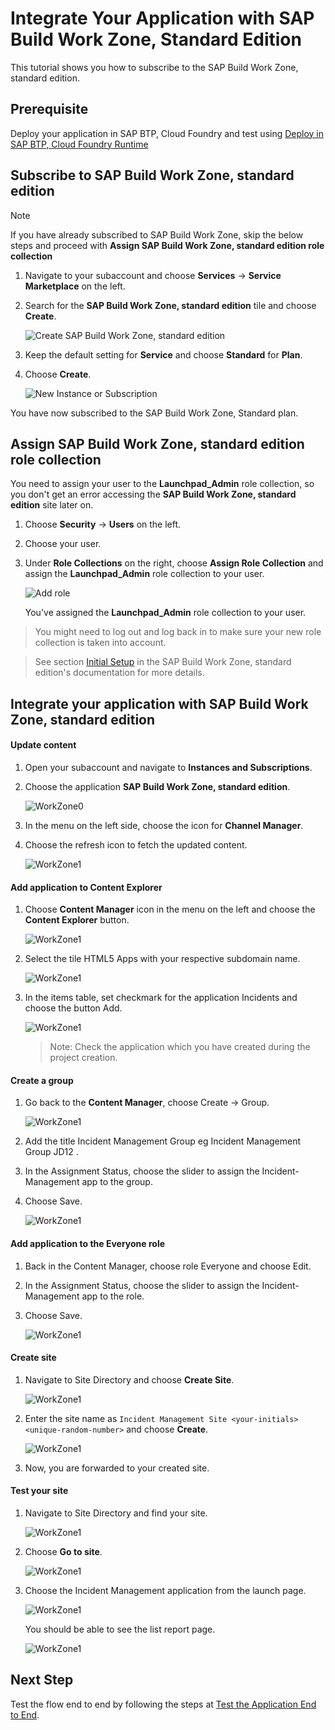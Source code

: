 # Integrate Your Application with SAP Build Work Zone, Standard Edition

This tutorial shows you how to subscribe to the SAP Build Work Zone, standard edition.

## Prerequisite

Deploy your application in SAP BTP, Cloud Foundry and test using [Deploy in SAP BTP, Cloud Foundry Runtime](deploy-cf.md)

## Subscribe to SAP Build Work Zone, standard edition

> [!Note]
> If you have already subscribed to SAP Build Work Zone, skip the below steps and proceed with **Assign SAP Build Work Zone, standard edition role collection**

1. Navigate to your subaccount and choose **Services** &rarr; **Service Marketplace** on the left.

2. Search for the **SAP Build Work Zone, standard edition** tile and choose **Create**.

    ![Create SAP Build Work Zone, standard edition](../images/integrate-workzone/create_workzone_instance.png)

3. Keep the default setting for **Service** and choose **Standard** for **Plan**.

4. Choose **Create**.

    ![New Instance or Subscription](../images/integrate-workzone/workzoneSub.png)

You have now subscribed to the SAP Build Work Zone, Standard plan.

## Assign SAP Build Work Zone, standard edition role collection

You need to assign your user to the **Launchpad_Admin** role collection, so you don't get an error accessing the **SAP Build Work Zone, standard edition** site later on.

1. Choose **Security** &rarr; **Users** on the left.

2. Choose your user.

3. Under **Role Collections** on the right, choose **Assign Role Collection** and assign the **Launchpad_Admin** role collection to your user.

    ![Add role](../images/integrate-workzone/add_launchpad_admin_role.png)

    You've assigned the **Launchpad_Admin** role collection to your user.

> You might need to log out and log back in to make sure your new role collection is taken into account.

> See section [Initial Setup](https://help.sap.com/viewer/8c8e1958338140699bd4811b37b82ece/Cloud/en-US/fd79b232967545569d1ae4d8f691016b.html) in the SAP Build Work Zone, standard edition's documentation for more details.


##  Integrate your application with SAP Build Work Zone, standard edition

#### Update content

1. Open your subaccount and navigate to **Instances and Subscriptions**.

2. Choose the application **SAP Build Work Zone, standard edition**.

    ![WorkZone0](../images/integrate-workzone/integrate_launchpad_0.png)

3. In the menu on the left side, choose the icon for **Channel Manager**.

4. Choose the refresh icon to fetch the updated content.

    ![WorkZone1](../images/integrate-workzone/launchpad1.png)

#### Add application to Content Explorer

1. Choose **Content Manager** icon in the menu on the left and choose the **Content Explorer** button.

    ![WorkZone1](../images/integrate-workzone/content-explorer.png)

2. Select the tile HTML5 Apps with your respective subdomain name.

    ![WorkZone1](../images/integrate-workzone/html5_apps.png)

3. In the items table, set checkmark for the application Incidents and choose the button Add.

    ![WorkZone1](../images/integrate-workzone/ce_checkbox.png)

    > Note: Check the application which you have created during the project creation.

#### Create a group

1. Go back to the **Content Manager**, choose Create → Group.

    ![WorkZone1](../images/integrate-workzone/create_group.png)

2. Add the title Incident Management Group <your-initials><unique-random-number> eg Incident Management Group JD12 .

3. In the Assignment Status, choose the slider to assign the Incident-Management app to the group.

4. Choose Save.
    
    ![WorkZone1](../images/integrate-workzone/group_enable.png)


#### Add application to the Everyone role
1. Back in the Content Manager, choose role Everyone and choose Edit.

2. In the Assignment Status, choose the slider to assign the Incident-Management app to the role.

3. Choose Save.

    ![WorkZone1](../images/integrate-workzone/everyone_enable.png)

#### Create site

1. Navigate to Site Directory and choose **Create Site**.

    ![WorkZone1](../images/integrate-workzone/create_site.png)

2. Enter the site name as `Incident Management Site <your-initials><unique-random-number>` and choose **Create**.

    ![WorkZone1](../images/integrate-workzone/create_site1.png)

3. Now, you are forwarded to your created site.

#### Test your site

1. Navigate to Site Directory and find your site.

    ![WorkZone1](../images/integrate-workzone/site_directory.png)

2. Choose **Go to site**.

    ![WorkZone1](../images/integrate-workzone/gotosite.png)

3. Choose the Incident Management application from the launch page.

    ![WorkZone1](../images/integrate-workzone/application_tile.png)

    You should be able to see the list report page.

    ![WorkZone1](../images/integrate-workzone/application.png)

## Next Step

Test the flow end to end by following the steps at [Test the Application End to End](e2e-testing.md).



